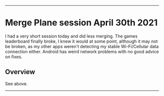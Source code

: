 
***

# Merge Plane session April 30th 2021

I had a very short session today and did less merging. The games leaderboard finally broke, I knew it would at some point, although it may not be broken, as my other apps weren't detecting my stable Wi-Fi/Cellular data connection either. Android has weird network problems with no good advice on fixes.

## Overview

See above.

***
